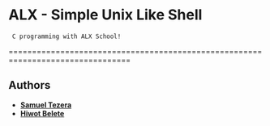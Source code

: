 ALX - Simple Unix Like Shell
===========================
     C programming with ALX School!
================================================================================


## Authors

* [**Samuel Tezera**](https://github.com/samueltezera28)
* [**Hiwot Belete**](https://github.com/zoebelete)
